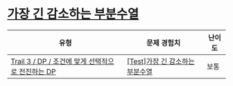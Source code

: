# [가장 긴 감소하는 부분수열](https://www.codetree.ai/trails/complete/curated-cards/test-dp-lis-2)

|유형|문제 경험치|난이도|
|---|---|---|
|[Trail 3 / DP / 조건에 맞게 선택적으로 전진하는 DP](https://www.codetree.ai/trail-info/novice-high/)|[[Test]가장 긴 감소하는 부분수열](https://www.codetree.ai/trails/complete/curated-cards/test-dp-lis-2/)|보통|

